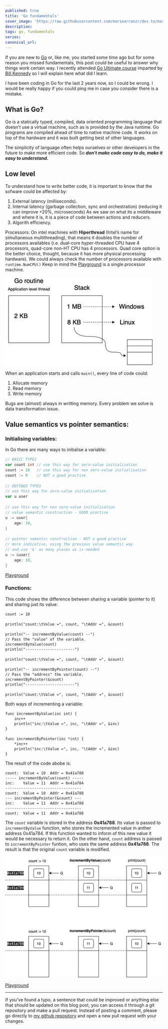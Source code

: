 ```yaml
---
published: true
title: 'Go fundamentals'
cover_image: 'https://raw.githubusercontent.com/marioarranzr/dev.to/master/blog-posts/go-fundamentals/assets/go-logo.png'
description:
tags: go, fundamentals
series:
canonical_url:
---
```


If you are new to [Go](https://golang.org/) or, like me, you started some time ago but for some reason you missed fundamentals, this post could be useful to answer why things work certain way. I recently attended [Go Ultimate course](https://www.ardanlabs.com/ultimate-go) imparted by [Bill Kennedy](https://twitter.com/goinggodotnet) so I will explain here what did I learn.

I have been coding in Go for the last 2 years now, so I could be wrong. I would be really happy if you could ping me in case you consider there is a mistake.

## What is Go?

Go is a statically typed, compiled, data oriented programming language that doesn't use a virtual machine, such as is provided by the Java runtime. Go programs are compiled ahead of time to native machine code. It works on top of the hardware and it was built getting best of other languages.

The simplicity of language often helps ourselves or other developers in the future to make more efficient code. So **_don't make code easy to do, make it easy to understand._**

## Low level

To understand how to write better code, it is important to know that the sofware could be affected by:

1. External latency (milliseconds).
2. Internal latency (garbage collection, sync and orchestration) (reducing it can improve +20%, microseconds)
   As we saw on what its a middleware and where it is, it is a piece of code between actions and reducers.
3. Algorith efficiency.

Processors: On intel machines with **Hiperthread** (Intel’s name for simultaneous multithreading), that means it doubles the number of processors availables (i.e. dual-core hyper-threaded CPU have 4 processors, quad-core non-HT CPU has 4 processors. Quad core option is the better choice, thought, because it has more physical processing hardware).
We could always check the number of processors available with `runtime.NumCPU()`
Keep in mind the [Playground](https://play.golang.org/) is a single processor machine.

![Stack memory](https://raw.githubusercontent.com/marioarranzr/dev.to/master/blog-posts/go-fundamentals/assets/stack.png)

When an application starts and calls `main()`, every line of code could:

1. Allocate memory
2. Read memory
3. Write memory

Bugs are (almost) always in writting memory. Every problem we solve is data transformation issue.

## Value semantics vs pointer semantics:

### Initialising variables:

In Go there are many ways to initialise a variable:

```go
// BASIC TYPES
var count int // use this way for zero-value initialisation
count := 10   // use this way for non zero-value initialisation
count := 0    // NOT a good practise

// DEFINED TYPES
// use this way for zero-value initialisation
var u user

// use this way for non zero-value initialisation
// value semantic construction - GOOD practise
u := user{
    age: 10,
}

// pointer semantic construction - NOT a good practise
// more indicative, using the previous value semantic way
// and use '&' as many places as is needed
u := &user{
    age: 10,
}
```

[Playground](https://play.golang.org/p/-f9PCB8Y9z6)

### Functions:

This code shows the difference between sharing a variable (pointer to it) and sharing just its value:

```
count := 10

println("count:\tValue =", count, "\tAddr =", &count)

println("-- incrementByValue(count) --")
// Pass the "value" of the variable.
incrementByValue(count)
println("----------------------")

println("count:\tValue =", count, "\tAddr =", &count)

println("-- incrementByPointer(count) --")
// Pass the "address" the variable.
incrementByPointer(&count)
println("----------------------")

println("count:\tValue =", count, "\tAddr =", &count)
```

Both ways of incrementing a variable:

```
func incrementByValue(inc int) {
	inc++
	println("inc:\tValue =", inc, "\tAddr =", &inc)
}

func incrementByPointer(inc *int) {
	*inc++
	println("inc:\tValue =", inc, "\tAddr =", &inc)
}
```

The result of the code abobe is:

```text
count:	Value = 10 	Addr = 0x41a788
----- incrementByValue(count) -----
inc:	Value = 11 	Addr = 0x41a784
----------------------------------
count:	Value = 10 	Addr = 0x41a788
--- incrementByPointer(&count) ---
inc:	Value = 11 	Addr = 0x41a788
----------------------------------
count:	Value = 11 	Addr = 0x41a788
```

The `count` variable is stored in the address **0x41a788**. Its value is passed to `incrementByValue` function, who stores the incremented value in anther address 0x41a784. If this function wanted to inform of this new value it would be necessary to return it.
On the other hand, `count` address is passed to `incrementByPointer` funtion, who uses the same address **0x41a788**. The result is that the original `count` variable is modified.

![Stack memory](https://raw.githubusercontent.com/marioarranzr/dev.to/master/blog-posts/go-fundamentals/assets/value-vs-pointer.png)

[Playground](https://play.golang.com/p/q0rBOyxnUDQ)

---

If you've found a typo, a sentence that could be improved or anything else that should be updated on this blog post, you can access it through a git repository and make a pull request. Instead of posting a comment, please go directly to [my github repository](https://github.com/marioarranzr/dev.to) and open a new pull request with your changes.
